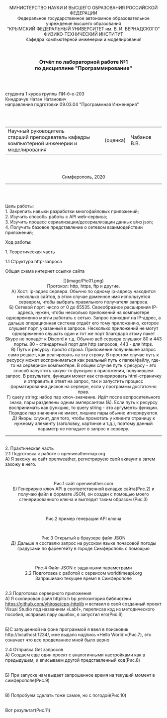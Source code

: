 <p align="center">МИНИСТЕРСТВО НАУКИ  И ВЫСШЕГО ОБРАЗОВАНИЯ РОССИЙСКОЙ ФЕДЕРАЦИИ<br>
Федеральное государственное автономное образовательное учреждение высшего образования<br>
"КРЫМСКИЙ ФЕДЕРАЛЬНЫЙ УНИВЕРСИТЕТ им. В. И. ВЕРНАДСКОГО"<br>
ФИЗИКО-ТЕХНИЧЕСКИЙ ИНСТИТУТ<br>
Кафедра компьютерной инженерии и моделирования</p>
<br>
<h3 align="center">Отчёт по лабораторной работе №1<br> по дисциплине "Программирование"</h3>
<br><br>
<p>студента 1 курса группы ПИ-б-о-203<br>
Киндрачук Натан Натанович<br>
направления подготовки 09.03.04 "Программная Инженерия"</p>
<br><br>
<table>
<tr><td>Научный руководитель<br> старший преподаватель кафедры<br> компьютерной инженерии и моделирования</td>
<td>(оценка)</td>
<td>Чабанов В.В.</td>
</tr>
</table>
<br><br>
<p align="center">Симферополь, 2020</p>
<hr>
<br><br>
<p>Цель работы:<br>  
1.	Закрепить навыки разработки многофайловыx приложений;<br>
2.	Изучить способы работы с API web-сервиса;<br>
3.	Изучить процесс сериализации/десериализации данных в/из json;<br>
4.	Получить базовое представление о сетевом взаимодействии приложений;<br>
<p>Ход работы:<br>
<p>1. Теоретическая часть<br> 
<p>1.1 Структура http-запроса<br>
<p>Общая схема интернет ссылки сайта<br>
<p align="center">[](image/Pic01.png)
<br>Протокол: http, https, ftp и другие.
<br>А) Хост: ip-адрес сервера. Обычно по одному ip-адресу находится несколько сайтов, в этом случае доменное имя используется сервером, чтобы выбрать правильного получателя запроса.
<br>Б) Сетевой порт: число от 0 до 65535. Своеобразное расширения IP-адреса, нужен, чтобы несколько приложений на компьютере одновременно могли работать с сетью. Запрос приходит на IP-адрес, а дальше операционная система отдаёт его тому приложению, которое слушает порт, указанный в запросе. Несколько приложений не могут одновременно слушать один и тот же порт благодаря этому пакет Skype не попадёт к Discord и т.д. Обычно веб сервера слушают 80 и 443 порты. 80 - стандартный порт для http запросов, 443 - для https. 
<br>В) Путь к ресурсу: просто строка. Приложение получившее запрос само решает, как реагировать на эту строку. В простом случае путь к ресурсу может восприниматься как реальный путь к папке/файлу, где-то на серверном компьютере. В общем случае путь к ресурсу - это способ запустить какую-то функцию в приложении, получившем запрос. В результате, функция может как сгенерировать html-страничку и отправить в ответ на запрос, так и запустить процесс форматирования дисков на сервере, если у программы достаточно прав.
<br>Г) query string: набор пар ключ-значение. Идёт после вопросительного знака, пары разделены одним амперсантом (&). Если путь к ресурсу воспринимать как функцию, то query string - это аргументы функции. Порядок пар значения не имеет, лишние пары обычно игнорируются.
<br>Д) Якорь: служит, для того, чтобы промотать у клиента страницу к нужному элементу (заголовку, картинке и т.д.), поэтому данный параметр не попадает в запрос к серверу. 
<hr>
<br>2. Практическая часть
<br>2.1 Подготовка к работе с openweathermap.org
<br>A) Я захожу на сайт openweather, регистрируею свой аккаунт а затем захожу в него.
 
<br><p align="center">Рис.1 сайт openweather.com
<br>Б) Генерирую ключ API в соответственной вкладке сайта(Рис.2) и получаю файл в формате JSON, он создан с помощью моего сгенерированного ключа и выглядит таким образом (Рис.3)
 
<br><p align="center">Рис.2 пример генерации API ключа
 
<br><p align="center">Рис.3 Открытый в браузере файл JSON
<br>Д) Дальше я составлю запрос на русском языке почасовой погоды градусами по фаренгейту в городе Симферополь с помощью
 
<br><p align="center">Рис.4 Файл JSON с заданными параметрами
<br>2.2 Подготовка с работой с сервисом worldtimeapi.org
<br>Запрашиваю текущее время в Симферополе
 
<br>2.3 Подготовка серверного приложения
<br>А) Я скопировал файл httplib.h bp репозитория библиотеки https://github.com/yhirose/cpp-httplib  и вставил в свой созданный проект Visual Studio под названием «Lab1», переписав код из методического пособия, исправив пару ошибок, я запустил его(Рис.6)
 
<br>Б)С запущенной на фоне программой я ввел в поисковик http://localhost:1234/, мне выдало надпись «Hello World!»(Рис.7), это означает что все проделанное мной было верно
 
2.4 Отправка Get запросов
<br>A) Создаем еще один проект с аналогичными настройками как в предыдущем, и вписываем другой представленный код(Рис.8)
 
<br>Б) При запуске нам выдает запрошенное время на текущий момент в симферополе(Рис.9)
 
<br>В) Попробуем сделать тоже самое, но с погодой(Рис.10)
 
<br>Вот результат(Рис.11)
 

